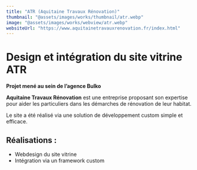 ```yaml
---
title: "ATR (Aquitaine Travaux Rénovation)"
thumbnail: "@assets/images/works/thumbnail/atr.webp"
image: "@assets/images/works/webview/atr.webp"
websiteUrl: "https://www.aquitainetravauxrenovation.fr/index.html"
---
```


# Design et intégration du site vitrine ATR

**Projet mené au sein de l’agence Bulko**

**Aquitaine Travaux Rénovation** est une entreprise proposant son expertise pour aider les particuliers dans les démarches de rénovation de leur habitat.

Le site a été réalisé via une solution de développement custom simple et efficace.

## Réalisations :

- Webdesign du site vitrine
- Intégration via un framework custom
